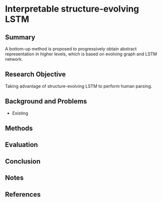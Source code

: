 # Interpretable structure-evolving LSTM
## Summary
A bottom-up method is proposed to progressively obtain abstract representation in higher levels, which is based on evolving graph and LSTM network.
## Research Objective
Taking advantage of structure-evolving LSTM to perform human parsing.
## Background and Problems
- Existing 
## Methods

## Evaluation

## Conclusion

## Notes

## References
<!--stackedit_data:
eyJoaXN0b3J5IjpbLTE5NzExOTE3NTksLTk2ODMzOTQyOSwzNT
AyMTgwNzFdfQ==
-->